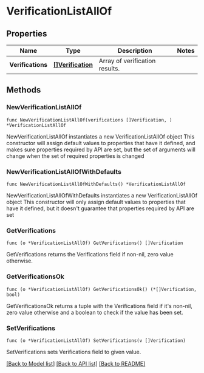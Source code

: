 # VerificationListAllOf

## Properties

Name | Type | Description | Notes
------------ | ------------- | ------------- | -------------
**Verifications** | [**[]Verification**](Verification.md) | Array of verification results. | 

## Methods

### NewVerificationListAllOf

`func NewVerificationListAllOf(verifications []Verification, ) *VerificationListAllOf`

NewVerificationListAllOf instantiates a new VerificationListAllOf object
This constructor will assign default values to properties that have it defined,
and makes sure properties required by API are set, but the set of arguments
will change when the set of required properties is changed

### NewVerificationListAllOfWithDefaults

`func NewVerificationListAllOfWithDefaults() *VerificationListAllOf`

NewVerificationListAllOfWithDefaults instantiates a new VerificationListAllOf object
This constructor will only assign default values to properties that have it defined,
but it doesn't guarantee that properties required by API are set

### GetVerifications

`func (o *VerificationListAllOf) GetVerifications() []Verification`

GetVerifications returns the Verifications field if non-nil, zero value otherwise.

### GetVerificationsOk

`func (o *VerificationListAllOf) GetVerificationsOk() (*[]Verification, bool)`

GetVerificationsOk returns a tuple with the Verifications field if it's non-nil, zero value otherwise
and a boolean to check if the value has been set.

### SetVerifications

`func (o *VerificationListAllOf) SetVerifications(v []Verification)`

SetVerifications sets Verifications field to given value.



[[Back to Model list]](../../README.md#documentation-for-models) [[Back to API list]](../../README.md#documentation-for-api-endpoints) [[Back to README]](../../README.md)



